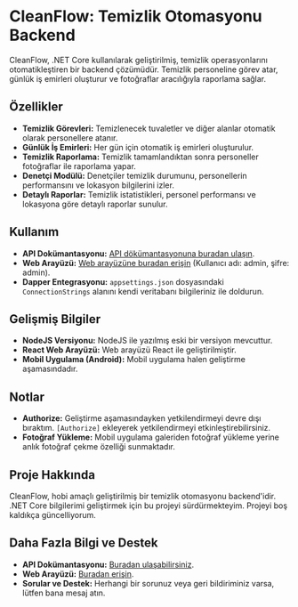 
# CleanFlow: Temizlik Otomasyonu Backend

CleanFlow, .NET Core kullanılarak geliştirilmiş, temizlik operasyonlarını otomatikleştiren bir backend çözümüdür. Temizlik personeline görev atar, günlük iş emirleri oluşturur ve fotoğraflar aracılığıyla raporlama sağlar.

## Özellikler
- **Temizlik Görevleri:** Temizlenecek tuvaletler ve diğer alanlar otomatik olarak personellere atanır.
- **Günlük İş Emirleri:** Her gün için otomatik iş emirleri oluşturulur.
- **Temizlik Raporlama:** Temizlik tamamlandıktan sonra personeller fotoğraflar ile raporlama yapar.
- **Denetçi Modülü:** Denetçiler temizlik durumunu, personellerin performansını ve lokasyon bilgilerini izler.
- **Detaylı Raporlar:** Temizlik istatistikleri, personel performansı ve lokasyona göre detaylı raporlar sunulur.

## Kullanım
- **API Dokümantasyonu:** [API dökümantasyonuna buradan ulaşın](https://dockertest-cleanflow.mhkb1d.easypanel.host/swagger/index.html).
- **Web Arayüzü:** [Web arayüzüne buradan erişin](https://cleanflow.altuntasonur.com/) (Kullanıcı adı: admin, şifre: admin).
- **Dapper Entegrasyonu:** `appsettings.json` dosyasındaki `ConnectionStrings` alanını kendi veritabanı bilgileriniz ile doldurun.

## Gelişmiş Bilgiler
- **NodeJS Versiyonu:** NodeJS ile yazılmış eski bir versiyon mevcuttur.
- **React Web Arayüzü:** Web arayüzü React ile geliştirilmiştir.
- **Mobil Uygulama (Android):** Mobil uygulama halen geliştirme aşamasındadır.

## Notlar
- **Authorize:** Geliştirme aşamasındayken yetkilendirmeyi devre dışı bıraktım. `[Authorize]` ekleyerek yetkilendirmeyi etkinleştirebilirsiniz.
- **Fotoğraf Yükleme:** Mobil uygulama galeriden fotoğraf yükleme yerine anlık fotoğraf çekme özelliği sunmaktadır.

## Proje Hakkında
CleanFlow, hobi amaçlı geliştirilmiş bir temizlik otomasyonu backend'idir. .NET Core bilgilerimi geliştirmek için bu projeyi sürdürmekteyim. Projeyi boş kaldıkça güncelliyorum.

## Daha Fazla Bilgi ve Destek
- **API Dokümantasyonu:** [Buradan ulaşabilirsiniz](https://cleanflowbe.altuntasonur.com/swagger/index.html).
- **Web Arayüzü:** [Buradan erişin](https://cleanflow.altuntasonur.com/).
- **Sorular ve Destek:** Herhangi bir sorunuz veya geri bildiriminiz varsa, lütfen bana mesaj atın.
